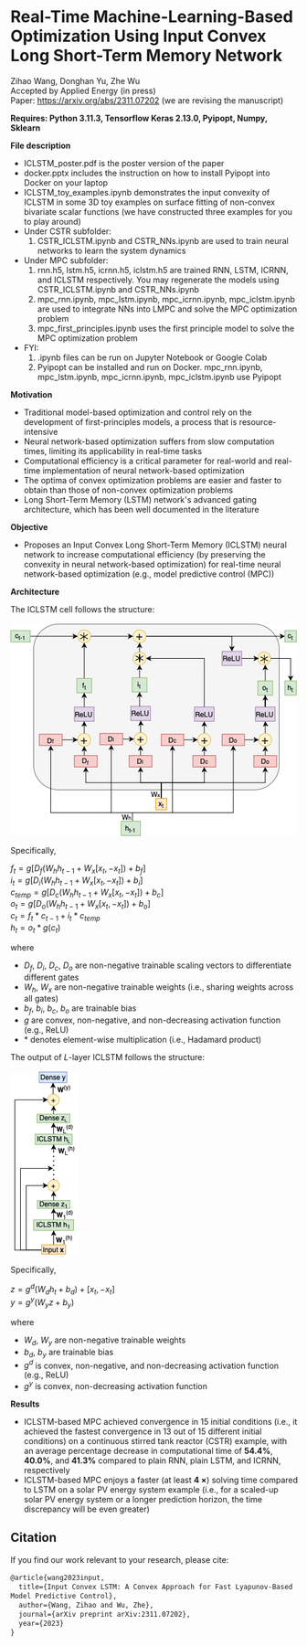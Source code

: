 # Real-Time Machine-Learning-Based Optimization Using Input Convex Long Short-Term Memory Network

Zihao Wang, Donghan Yu, Zhe Wu </br>
Accepted by Applied Energy (in press) </br>
Paper: https://arxiv.org/abs/2311.07202 (we are revising the manuscript) </br>

**Requires: Python 3.11.3, Tensorflow Keras 2.13.0, Pyipopt, Numpy, Sklearn** </br>

**File description** </br>
* ICLSTM_poster.pdf is the poster version of the paper </br>
* docker.pptx includes the instruction on how to install Pyipopt into Docker on your laptop </br>
* ICLSTM_toy_examples.ipynb demonstrates the input convexity of ICLSTM in some 3D toy examples on surface fitting of non-convex bivariate scalar functions (we have constructed three examples for you to play around) </br>
* Under CSTR subfolder:
  1. CSTR_ICLSTM.ipynb and CSTR_NNs.ipynb are used to train neural networks to learn the system dynamics </br>
* Under MPC subfolder:
  1. rnn.h5, lstm.h5, icrnn.h5, iclstm.h5 are trained RNN, LSTM, ICRNN, and ICLSTM respectively. You may regenerate the models using CSTR_ICLSTM.ipynb and CSTR_NNs.ipynb <br>
  2. mpc_rnn.ipynb, mpc_lstm.ipynb, mpc_icrnn.ipynb, mpc_iclstm.ipynb are used to integrate NNs into LMPC and solve the MPC optimization problem <br>
  3. mpc_first_principles.ipynb uses the first principle model to solve the MPC optimization problem
* FYI:
  1. .ipynb files can be run on Jupyter Notebook or Google Colab </br>
  2. Pyipopt can be installed and run on Docker. mpc_rnn.ipynb, mpc_lstm.ipynb, mpc_icrnn.ipynb, mpc_iclstm.ipynb use Pyipopt </br>

**Motivation** </br>
* Traditional model-based optimization and control rely on the development of first-principles models, a process that is resource-intensive </br>
* Neural network-based optimization suffers from slow computation times, limiting its applicability in real-time tasks </br>
* Computational efficiency is a critical parameter for real-world and real-time implementation of neural network-based optimization </br>
* The optima of convex optimization problems are easier and faster to obtain than those of non-convex optimization problems </br>
* Long Short-Term Memory (LSTM) network's advanced gating architecture, which has been well documented in the literature </br>

**Objective** </br>
* Proposes an Input Convex Long Short-Term Memory (ICLSTM) neural network to increase computational efficiency (by preserving the convexity in neural network-based optimization) for real-time neural network-based optimization (e.g., model predictive control (MPC))

**Architecture** </br>

The ICLSTM cell follows the structure: </br>
</br>
![alt text](https://github.com/killingbear999/ICLSTM/blob/main/ICLSTM_cell.png)

Specifically, </br>

$f_t = g[D_f(W_hh_{t-1} + W_x[x_t,-x_t]) + b_f]$ </br>
$i_t = g[D_i(W_hh_{t-1} + W_x[x_t,-x_t]) + b_i]$ </br>
$c_{temp} = g[D_c(W_hh_{t-1} + W_x[x_t,-x_t]) + b_c]$ </br>
$o_t = g[D_o(W_hh_{t-1} + W_x[x_t,-x_t]) + b_o]$ </br>
$c_t = f_t * c_{t-1} + i_t * c_{temp}$ </br>
$h_t = o_t * g(c_t)$ </br>

where 
* $D_f$, $D_i$, $D_c$, $D_o$ are non-negative trainable scaling vectors to differentiate different gates
* $W_h$, $W_x$ are non-negative trainable weights (i.e., sharing weights across all gates)
* $b_f$, $b_i$, $b_c$, $b_o$ are trainable bias
* $g$ are convex, non-negative, and non-decreasing activation function (e.g., ReLU)
* $*$ denotes element-wise multiplication (i.e., Hadamard product)

The output of $L$-layer ICLSTM follows the structure: </br>
</br>
![alt text](https://github.com/killingbear999/ICLSTM/blob/main/ICLSTM_nlayer.png)

Specifically, </br>

$z = g^d(W_dh_t + b_d) + [x_t,-x_t]$ </br>
$y = g^y(W_yz + b_y)$ </br>

where
* $W_d$, $W_y$ are non-negative trainable weights
* $b_d$, $b_y$ are trainable bias
* $g^d$ is convex, non-negative, and non-decreasing activation function (e.g., ReLU)
* $g^y$ is convex, non-decreasing activation function

**Results** </br>
* ICLSTM-based MPC achieved convergence in 15 initial conditions (i.e., it achieved the fastest convergence in 13 out of 15 different initial conditions) on a continuous stirred tank reactor (CSTR) example, with an average percentage decrease in computational time of **54.4%**, **40.0%**, and **41.3%** compared to plain RNN, plain LSTM, and ICRNN, respectively </br>
* ICLSTM-based MPC enjoys a faster (at least **4 $\times$**) solving time compared to LSTM on a solar PV energy system example (i.e., for a scaled-up solar PV energy system or a longer prediction horizon, the time discrepancy will be even greater)

## Citation </br>
If you find our work relevant to your research, please cite:
```
@article{wang2023input,
  title={Input Convex LSTM: A Convex Approach for Fast Lyapunov-Based Model Predictive Control},
  author={Wang, Zihao and Wu, Zhe},
  journal={arXiv preprint arXiv:2311.07202},
  year={2023}
}
```
